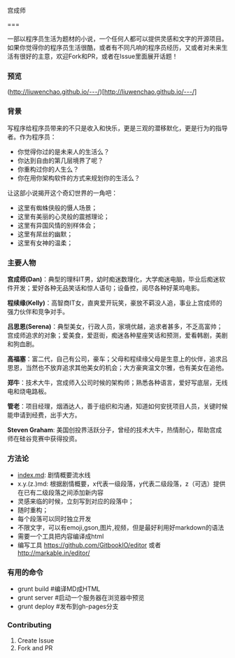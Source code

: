 宫成师

===

一部以程序员生活为题材的小说，一个任何人都可以提供灵感和文字的开源项目。如果你觉得你的程序员生活很酷，或者有不同凡响的程序员经历，又或者对未来生活有很好的主意，欢迎Fork和PR，或者在Issue里面展开话题！

### 预览

(http://liuwenchao.github.io/---/)[http://liuwenchao.github.io/---/]

### 背景

写程序给程序员带来的不只是收入和快乐，更是三观的潜移默化，更是行为的指导者。作为程序员：
* 你觉得你过的是未来人的生活么？
* 你达到自由的第几层境界了呢？
* 你重构过你的人生么？
* 你在用你架构软件的方式来规划你的生活么？


让这部小说揭开这个奇幻世界的一角吧：
* 这里有蜘蛛侠般的慑人场景；
* 这里有美丽的心灵般的震撼理论；
* 这里有异国风情的别样体会；
* 这里有屌丝的幽默；
* 这里有女神的温柔；

### 主要人物

**宫成师(Dan)**：典型的理科IT男，幼时痴迷数理化，大学痴迷电脑，毕业后痴迷软件开发；爱好各种无品笑话和惊人语句；设备控，阅尽各种好莱坞电影。

**程续缘(Kelly)**：高智商IT女，直爽爱开玩笑，豪放不羁没人追，事业上宫成师的强力伙伴和竞争对手。

**吕思恩(Serena)**：典型美女，行政人员，家境优越，追求者甚多，不乏高富帅；宫成师追求的对象；爱美食，爱逛街，痴迷各种星座笑话和预测，爱看韩剧，美剧和狗血剧。

**高福塞**：富二代，自己有公司，豪车；父母和程续缘父母是生意上的伙伴，追求吕思恩，当然也不放弃追求其他美女的机会；大方豪爽温文尔雅，也有美女在追他。

**郑牛**：技术大牛，宫成师入公司时候的架构师；熟悉各种语言，爱好写底层，无线电和烧电路板。

**管老**：项目经理，烟酒达人，善于组织和沟通，知道如何安抚项目人员，关键时候能申请到经费，出手大方。

**Steven Graham**: 美国创投界活跃分子，曾经的技术大牛，热情耐心，帮助宫成师在硅谷竞赛中获得投资。


### 方法论

* [index.md](index.md): 剧情概要流水线
* x.y.(z.)md: 根据剧情概要，x代表一级段落，y代表二级段落，z（可选）提供在已有二级段落之间添加新内容
* 灵感来临的时候，立刻写到对应的段落中；
* 随时重构；
* 每个段落可以同时独立开发
* 不限文字，可以有emoji,gson,图片,视频，但是最好利用好markdown的语法
* 需要一个工具把内容编译成html
* 编写工具 https://github.com/GitbookIO/editor 或者 http://markable.in/editor/

### 有用的命令

* grunt build #编译MD成HTML
* grunt server #启动一个服务器在浏览器中预览
* grunt deploy #发布到gh-pages分支


### Contributing

1. Create Issue
2. Fork and PR
